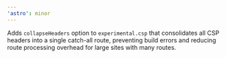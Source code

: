 ```yaml
---
'astro': minor
---
```


Adds `collapseHeaders` option to `experimental.csp` that consolidates all CSP headers into a single catch-all route, preventing build errors and reducing route processing overhead for large sites with many routes.

